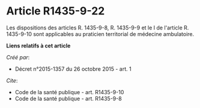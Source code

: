 # Article R1435-9-22

Les dispositions des articles R. 1435-9-8, R. 1435-9-9 et le I de l'article R. 1435-9-10 sont applicables au praticien
territorial de médecine ambulatoire.

**Liens relatifs à cet article**

_Créé par_:

  - Décret n°2015-1357 du 26 octobre 2015 - art. 1

_Cite_:

  - Code de la santé publique - art. R1435-9-10
  - Code de la santé publique - art. R1435-9-8
